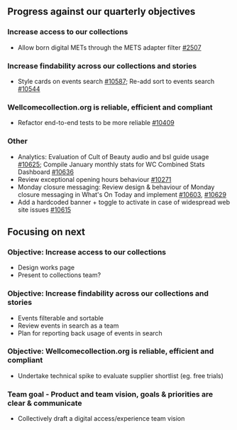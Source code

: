 ## Progress against our quarterly objectives

### Increase access to our collections
- Allow born digital METs through the METS adapter filter [#2507](https://github.com/wellcomecollection/catalogue-pipeline/issues/2507)

### Increase findability across our collections and stories
- Style cards on events search [#10587](https://github.com/wellcomecollection/wellcomecollection.org/issues/10587); Re-add sort to events search [#10544](https://github.com/wellcomecollection/wellcomecollection.org/issues/10554)


### Wellcomecollection.org is reliable, efficient and compliant
- Refactor end-to-end tests to be more reliable [#10409](https://github.com/wellcomecollection/wellcomecollection.org/issues/10409)

### Other
- Analytics: Evaluation of Cult of Beauty audio and bsl guide usage [#10625](https://github.com/wellcomecollection/wellcomecollection.org/issues/10625); Compile January monthly stats for WC Combined Stats Dashboard [#10636](https://github.com/wellcomecollection/wellcomecollection.org/issues/10636)
- Review exceptional opening hours behaviour [#10271](https://github.com/wellcomecollection/wellcomecollection.org/issues/10271)
- Monday closure messaging: Review design & behaviour of Monday closure messaging in What's On Today and implement [#10603](https://github.com/wellcomecollection/wellcomecollection.org/issues/10603), [#10629](https://github.com/wellcomecollection/wellcomecollection.org/issues/10629)
- Add a hardcoded banner + toggle to activate in case of widespread web site issues [#10615](https://github.com/wellcomecollection/wellcomecollection.org/issues/10615)



## Focusing on next

### Objective: Increase access to our collections
-	Design works page
-	Present to collections team?

### Objective: Increase findability across our collections and stories
-	Events filterable and sortable
-	Review events in search as a team
-	Plan for reporting back usage of events in search

### Objective: Wellcomecollection.org is reliable, efficient and compliant
- Undertake technical spike to evaluate supplier shortlist (eg. free trials)

### Team goal - Product and team vision, goals & priorities are clear & communicate
- Collectively draft a digital access/experience team vision
